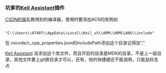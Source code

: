 ### 坑爹的[Keil Assistant](https://marketplace.visualstudio.com/items?itemName=CL.keil-assistant)插件

[CSDN的屎](https://blog.csdn.net/Johnor/article/details/134353311)乱教用别的编译器，使用时要添加AC6的库例如

```

"C:\\Users\\87407\\AppData\\Local\\Keil_v5\\ARM\\ARMCLANG\\include"

```

在.vscode/c_cpp_properties.json的includePath添加这个目录记得加","

[Keil Assistant](https://marketplace.visualstudio.com/items?itemName=CL.keil-assistant) 没添加这个库文件，而且开启的目录是MDK的目录，不是上一级目录，其他文件要上git换目录才可以，还有，他的快捷键还不能调用，只能鼠标去点